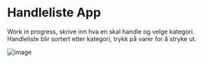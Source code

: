 <h1>Handleliste App</h1>
Work in progress, skrive inn hva en skal handle og velge kategori.
Handleliste blir sortert etter kategori, trykk på varer for å stryke ut.

![image](https://github.com/user-attachments/assets/e2b84ddb-6b76-4f77-a103-0fa5ba45a92b)
